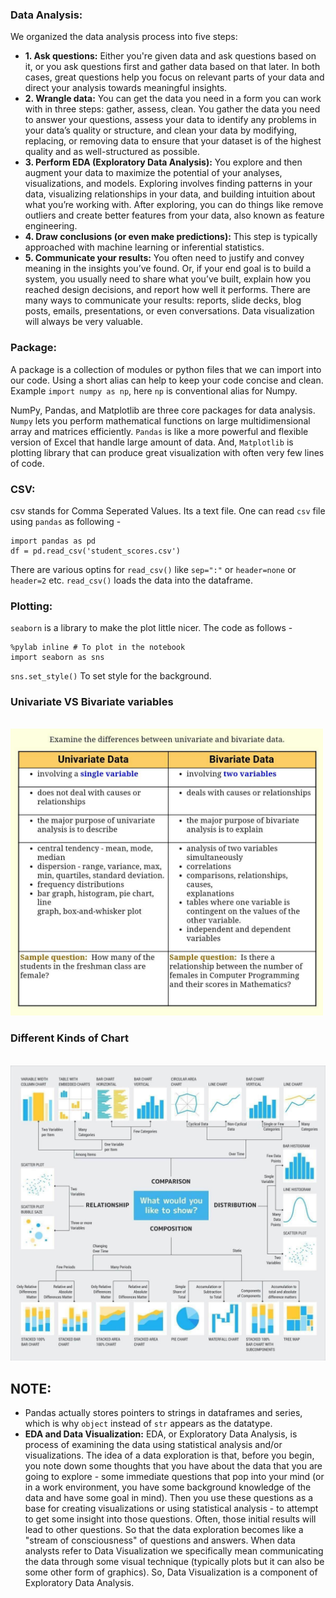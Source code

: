### Data Analysis:
We organized the data analysis process into five steps:
* **1. Ask questions:** Either you're given data and ask questions based on it, or you ask questions first and gather data based on that later. In both cases, great questions help you focus on relevant parts of your data and direct your analysis towards meaningful insights.
* **2. Wrangle data:** You can get the data you need in a form you can work with in three steps: gather, assess, clean. You gather the data you need to answer your questions, assess your data to identify any problems in your data’s quality or structure, and clean your data by modifying, replacing, or removing data to ensure that your dataset is of the highest quality and as well-structured as possible.
* **3. Perform EDA (Exploratory Data Analysis):** You explore and then augment your data to maximize the potential of your analyses, visualizations, and models. Exploring involves finding patterns in your data, visualizing relationships in your data, and building intuition about what you’re working with. After exploring, you can do things like remove outliers and create better features from your data, also known as feature engineering.
* **4. Draw conclusions (or even make predictions):** This step is typically approached with machine learning or inferential statistics.
* **5. Communicate your results:** You often need to justify and convey meaning in the insights you’ve found. Or, if your end goal is to build a system, you usually need to share what you’ve built, explain how you reached design decisions, and report how well it performs. There are many ways to communicate your results: reports, slide decks, blog posts, emails, presentations, or even conversations. Data visualization will always be very valuable.

### Package:
A package is a collection of modules or python files that we can import into our code. Using a short alias can help to keep your code concise and clean. Example `import numpy as np`, here `np` is conventional alias for Numpy.

 NumPy, Pandas, and Matplotlib are three core packages for data analysis. `Numpy` lets you perform mathematical functions on large multidimensional array and matrices efficiently. `Pandas` is like a more powerful and flexible version of Excel that handle large amount of data. And, `Matplotlib` is plotting library that can produce great visualization with often very few lines of code.

### CSV:
csv stands for Comma Seperated Values. Its a text file. One can read `csv` file using `pandas` as following - 
```
import pandas as pd
df = pd.read_csv('student_scores.csv')
```
There are various optins for `read_csv()` like `sep=":"` or `header=none` or `header=2` etc.
`read_csv()` loads the data into the dataframe.

### Plotting:
`seaborn` is a library to make the plot little nicer. The code as follows -
```
%pylab inline # To plot in the notebook
import seaborn as sns
```
`sns.set_style()` To set style for the background.

### Univariate VS Bivariate variables
</br>
<img src="../Images/univariate vs bivariate.jpg", width=500/>

### Different Kinds of Chart
</br>
<img src="../Images/charts.jpeg", width=700/>


## NOTE:

- Pandas actually stores pointers to strings in dataframes and series, which is why `object` instead of `str` appears as the datatype.
- **EDA and Data Visualization:** EDA, or Exploratory Data Analysis, is process of examining the data using statistical analysis and/or visualizations. The idea of a data exploration is that, before you begin, you note down some thoughts that you have about the data that you are going to explore - some immediate questions that pop into your mind (or in a work environment, you have some background knowledge of the data and have some goal in mind). Then you use these questions as a base for creating visualizations or using statistical analysis - to attempt to get some insight into those questions. Often, those initial results will lead to other questions. So that the data exploration becomes like a "stream of consciousness" of questions and answers. When data analysts refer to Data Visualization we specifically mean communicating the data through some visual technique (typically plots but it can also be some other form of graphics). So, Data Visualization is a component of Exploratory Data Analysis.
